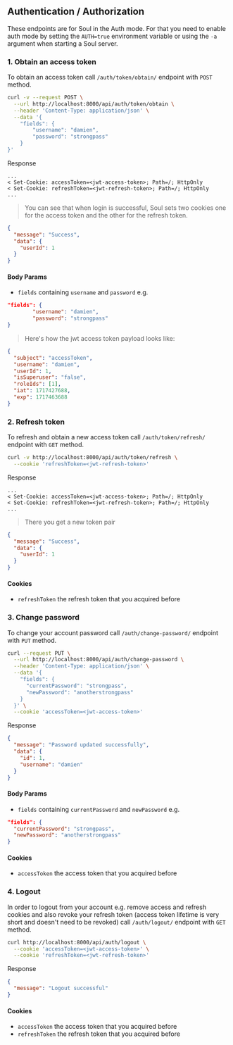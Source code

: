 ## Authentication / Authorization

These endpoints are for Soul in the Auth mode. For that you need to enable auth mode by setting the `AUTH=true` environment variable or using the `-a` argument when starting a Soul server.

### 1. Obtain an access token

To obtain an access token call `/auth/token/obtain/` endpoint with `POST` method.

```bash
curl -v --request POST \
  --url http://localhost:8000/api/auth/token/obtain \
  --header 'Content-Type: application/json' \
  --data '{
	"fields": {
		"username": "damien",
		"password": "strongpass"
	}
}'
```

Response

```
...
< Set-Cookie: accessToken=<jwt-access-token>; Path=/; HttpOnly
< Set-Cookie: refreshToken=<jwt-refresh-token>; Path=/; HttpOnly
...
```

> You can see that when login is successful, Soul sets two cookies one for the access token and the other for the refresh token.

```json
{
  "message": "Success",
  "data": {
    "userId": 1
  }
}
```

#### Body Params

- `fields` containing `username` and `password` e.g.

```json
"fields": {
		"username": "damien",
		"password": "strongpass"
}
```

> Here's how the jwt access token payload looks like:

```json
{
  "subject": "accessToken",
  "username": "damien",
  "userId": 1,
  "isSuperuser": "false",
  "roleIds": [1],
  "iat": 1717427688,
  "exp": 1717463688
}
```

### 2. Refresh token

To refresh and obtain a new access token call `/auth/token/refresh/` endpoint with `GET` method.

```bash
curl -v http://localhost:8000/api/auth/token/refresh \
  --cookie 'refreshToken=<jwt-refresh-token>'
```

Response

```
...
< Set-Cookie: accessToken=<jwt-access-token>; Path=/; HttpOnly
< Set-Cookie: refreshToken=<jwt-refresh-token>; Path=/; HttpOnly
...
```

> There you get a new token pair

```json
{
  "message": "Success",
  "data": {
    "userId": 1
  }
}
```

#### Cookies

- `refreshToken` the refresh token that you acquired before

### 3. Change password

To change your account password call `/auth/change-password/` endpoint with `PUT` method.

```bash
curl --request PUT \
  --url http://localhost:8000/api/auth/change-password \
  --header 'Content-Type: application/json' \
  --data '{
    "fields": {
      "currentPassword": "strongpass",
      "newPassword": "anotherstrongpass"
    }
  }' \
  --cookie 'accessToken=<jwt-access-token>'
```

Response

```json
{
  "message": "Password updated successfully",
  "data": {
    "id": 1,
    "username": "damien"
  }
}
```

#### Body Params

- `fields` containing `currentPassword` and `newPassword` e.g.

```json
"fields": {
  "currentPassword": "strongpass",
  "newPassword": "anotherstrongpass"
}
```

#### Cookies

- `accessToken` the access token that you acquired before

### 4. Logout

In order to logout from your account e.g. remove access and refresh cookies and also revoke your refresh token (access token lifetime is very short and doesn't need to be revoked) call `/auth/logout/` endpoint with `GET` method.

```bash
curl http://localhost:8000/api/auth/logout \
  --cookie 'accessToken=<jwt-access-token>' \
  --cookie 'refreshToken=<jwt-refresh-token>'
```

Response

```json
{
  "message": "Logout successful"
}
```

#### Cookies

- `accessToken` the access token that you acquired before
- `refreshToken` the refresh token that you acquired before
